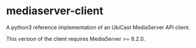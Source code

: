 # mediaserver-client

A python3 reference implementation of an UbiCast MediaServer API client.

This version of the client requires MediaServer >= 8.2.0.
